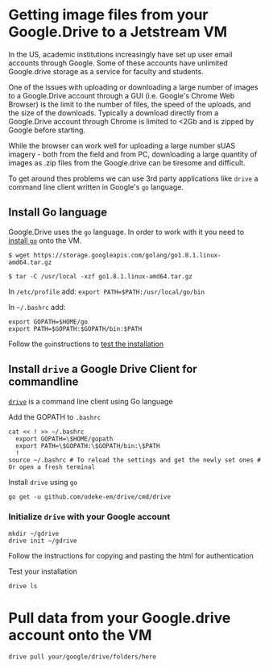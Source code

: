 # Getting image files from your Google.Drive to a Jetstream VM

In the US, academic institutions increasingly have set up user email accounts through Google.
Some of these accounts have unlimited Google.drive storage as a service for faculty and students.

One of the issues with uploading or downloading a large number of images to a Google.Drive 
account through a GUI (i.e. Google's Chrome Web Browser) is the limit to the number of files, 
the speed of the uploads, and the size of the downloads. Typically a download directly from a 
Google.Drive account through Chrome is limited to <2Gb and is zipped by Google before starting.

While the browser can work well for uploading a large number sUAS imagery - both from the field and from PC,
downloading a large quantity of images as .zip files from the Google.drive can be tiresome and difficult.

To get around thes problems we can use 3rd party applications like `drive` a command line client 
written in Google's `go` language.

## Install Go language

Google.Drive uses the `go` language. In order to work with it you need to [install `go`](https://golang.org/doc/install) onto the VM.

```
$ wget https://storage.googleapis.com/golang/go1.8.1.linux-amd64.tar.gz
```

```
$ tar -C /usr/local -xzf go1.8.1.linux-amd64.tar.gz
```

In `/etc/profile` add: `export PATH=$PATH:/usr/local/go/bin`

In `~/.bashrc` add:  
```
export GOPATH=$HOME/go
export PATH=$GOPATH:$GOPATH/bin:$PATH
```
Follow the `go`instructions to [test the installation](https://golang.org/doc/install#testing)

## Install `drive` a Google Drive Client for commandline

[`drive`](https://github.com/odeke-em/drive#installing) is a command line client using Go language

Add the GOPATH to `.bashrc`

```
cat << ! >> ~/.bashrc
  export GOPATH=\$HOME/gopath
  export PATH=\$GOPATH:\$GOPATH/bin:\$PATH
  !
source ~/.bashrc # To reload the settings and get the newly set ones # Or open a fresh terminal
```

Install `drive` using `go`

```
go get -u github.com/odeke-em/drive/cmd/drive
```

### Initialize `drive` with your Google account

```
mkdir ~/gdrive
drive init ~/gdrive
```

Follow the instructions for copying and pasting the html for authentication

Test your installation

```
drive ls
```
# Pull data from your Google.drive account onto the VM

```
drive pull your/google/drive/folders/here
```
